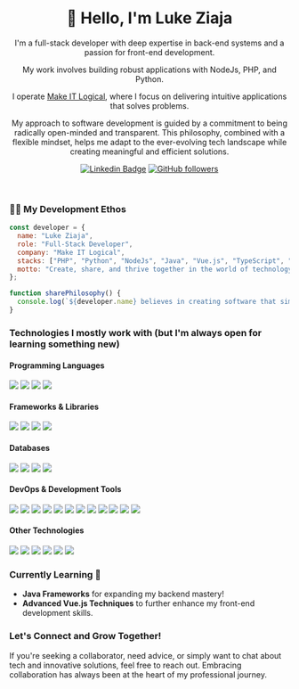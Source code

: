 <h1 align="center">👋 Hello, I'm Luke Ziaja</h1>

<p align="center">
I'm a full-stack developer with deep expertise in back-end systems and a passion for front-end development. 
</p>
<p align="center">
My work involves building robust applications with NodeJs, PHP, and Python. 
</p>
<p align="center">
I operate <a href="https://makeitlogical.io">Make IT Logical</a>, where I focus on delivering intuitive applications that solves problems.
</p>

<p align="center">
My approach to software development is guided by a commitment to being radically open-minded and transparent. This philosophy, combined with a flexible mindset, helps me adapt to the ever-evolving tech landscape while creating meaningful and efficient solutions.
</p>

<div align="center">

[![Linkedin Badge](https://img.shields.io/badge/-Luke_Ziaja-blue?style=flat-square&logo=Linkedin&logoColor=white&link=https://www.linkedin.com/in/logical-luke/)](https://www.linkedin.com/in/logical-luke/)
[![GitHub followers](https://img.shields.io/github/followers/logical-luke.svg?style=social&label=Follow&maxAge=2592000)](https://github.com/logical-luke?tab=followers)
</div>
<br>

<h3>👨‍💻 My Development Ethos</h3>

```javascript
const developer = {
  name: "Luke Ziaja",
  role: "Full-Stack Developer",
  company: "Make IT Logical",
  stacks: ["PHP", "Python", "NodeJs", "Java", "Vue.js", "TypeScript", "Symfony"],
  motto: "Create, share, and thrive together in the world of technology."
};

function sharePhilosophy() {
  console.log(`${developer.name} believes in creating software that simplifies, delights, and serves.`);
}
```

### Technologies I mostly work with (but I'm always open for learning something new)

#### Programming Languages
<p> 
  <img src="https://img.shields.io/badge/code-PHP-blue"></img>
  <img src="https://img.shields.io/badge/code-JavaScript-blue"></img>
  <img src="https://img.shields.io/badge/code-Python-blue"></img>
  <img src="https://img.shields.io/badge/code-Java-blue"></img>
</p>

#### Frameworks & Libraries
<p>
  <img src="https://img.shields.io/badge/framework-Symfony-blue"></img>
  <img src="https://img.shields.io/badge/framework-Vue.js-blue"></img>
  <img src="https://img.shields.io/badge/framework-Express.js-blue"></img>
  <img src="https://img.shields.io/badge/style-TailwindCSS-blue"></img>
</p>

#### Databases
<p>
  <img src="https://img.shields.io/badge/database-SQL-blue"></img>
  <img src="https://img.shields.io/badge/database-ElasticSearch-blue"></img>
  <img src="https://img.shields.io/badge/database-MongoDB-blue"></img>
  <img src="https://img.shields.io/badge/database-Redis-blue"></img>
</p>

#### DevOps & Development Tools
<p>
  <img src="https://img.shields.io/badge/tool-Docker-blue"></img>
  <img src="https://img.shields.io/badge/cloud-AWS-blue"></img>
  <img src="https://img.shields.io/badge/cloud-GCP-blue"></img>
  <img src="https://img.shields.io/badge/tool-Git-blue"></img>
  <img src="https://img.shields.io/badge/CI_CD-GitHub_Pipelines-blue"></img>
  <img src="https://img.shields.io/badge/CI_CD-Jenkins-blue"></img>
  <img src="https://img.shields.io/badge/tool-JetBrains_IDEs-blue"></img>
  <img src="https://img.shields.io/badge/tool-Grafana-blue"></img>
  <img src="https://img.shields.io/badge/tool-ELK-blue"></img>
  <img src="https://img.shields.io/badge/tool-Sentry-blue"></img>
  <img src="https://img.shields.io/badge/tool-BugSnag-blue"></img>
  <img src="https://img.shields.io/badge/tool-Cypress-blue"></img>
</p>

#### Other Technologies
<p>
  <img src="https://img.shields.io/badge/os-Linux-blue"></img>
  <img src="https://img.shields.io/badge/webserver-nginx-blue"></img>
  <img src="https://img.shields.io/badge/messaging-Kafka-blue"></img>
  <img src="https://img.shields.io/badge/messaging-RabbitMQ-blue"></img>
  <img src="https://img.shields.io/badge/design_patterns-REST-blue"></img>
  <img src="https://img.shields.io/badge/practice-Design_Patterns-blue"></img>
</p>

### Currently Learning 🌱
- **Java Frameworks** for expanding my backend mastery!
- **Advanced Vue.js Techniques** to further enhance my front-end development skills.

### Let's Connect and Grow Together!
If you're seeking a collaborator, need advice, or simply want to chat about tech and innovative solutions, feel free to reach out. Embracing collaboration has always been at the heart of my professional journey.
